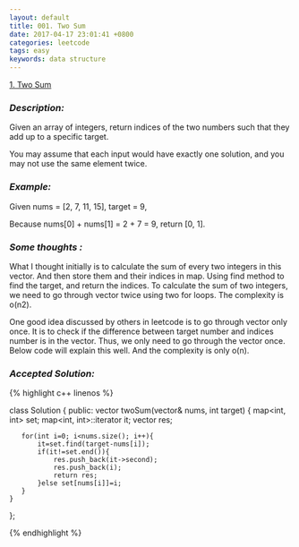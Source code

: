 ```yaml
---
layout: default
title: 001. Two Sum
date: 2017-04-17 23:01:41 +0800
categories: leetcode
tags: easy
keywords: data structure
---
```


[1. Two Sum](https://leetcode.com/problems/two-sum/)

### *Description:*

Given an array of integers, return indices of the two numbers such that they add up to a specific target.

You may assume that each input would have exactly one solution, and you may not use the same element twice.



### *Example:*

Given nums = [2, 7, 11, 15], target = 9,

Because nums[0] + nums[1] = 2 + 7 = 9,
return [0, 1].

### *Some thoughts :*

What I thought initially is to calculate the sum of every two integers in this vector. And then store them and their indices in map. Using find method to find the target, and return the indices. To calculate the sum of two integers, we need to go through vector twice using two for loops. The complexity is o(n2).


One good idea discussed by others in leetcode is to go through vector only once. It is to check if the difference between target number and indices number is in the vector. Thus, we only need to go through the vector once. Below code will explain this well.
And the complexity is only o(n).

### *Accepted Solution:*

{% highlight c++ linenos %}

class Solution {
public:
    vector<int> twoSum(vector<int>& nums, int target) {
       map<int, int> set;
       map<int, int>::iterator it;
       vector<int> res;
       
       for(int i=0; i<nums.size(); i++){
           it=set.find(target-nums[i]);
           if(it!=set.end()){
               res.push_back(it->second);
               res.push_back(i);   
               return res;
           }else set[nums[i]]=i;
       }
    }
};


{% endhighlight %}


